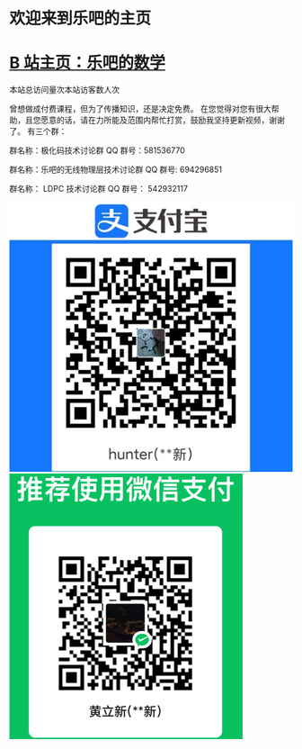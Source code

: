 # 欢迎来到乐吧的主页
# [B 站主页：乐吧的数学](https://space.bilibili.com/440505187)









<script async src="//busuanzi.ibruce.info/busuanzi/2.3/busuanzi.pure.mini.js"></script>
  <span id="busuanzi_container_site_pv">本站总访问量<span id="busuanzi_value_site_pv"></span>次</span><span id="busuanzi_container_site_uv">本站访客数<span id="busuanzi_value_site_uv"></span>人次</span><br>


曾想做成付费课程，但为了传播知识，还是决定免费。
在您觉得对您有很大帮助，且您愿意的话，请在力所能及范围内帮忙打赏，鼓励我坚持更新视频，谢谢了。
有三个群：

群名称：极化码技术讨论群
QQ 群号：581536770

群名称：乐吧的无线物理层技术讨论群
QQ 群号: 694296851

群名称： LDPC 技术讨论群
QQ 群号： 542932117



![Zhi_Fu_Bao](./\Zhi_Fu_Bao.jpg)![WeiXin](./WeiXin.png)
